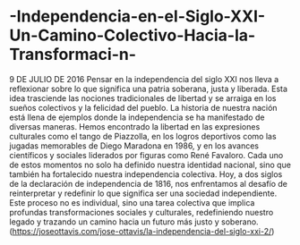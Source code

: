 # -Independencia-en-el-Siglo-XXI-Un-Camino-Colectivo-Hacia-la-Transformaci-n-
9 DE JULIO DE 2016
Pensar en la independencia del siglo XXI nos lleva a reflexionar sobre lo que significa una patria soberana, justa y liberada. Esta idea trasciende las nociones tradicionales de libertad y se arraiga en los sueños colectivos y la felicidad del pueblo. La historia de nuestra nación está llena de ejemplos donde la independencia se ha manifestado de diversas maneras. Hemos encontrado la libertad en las expresiones culturales como el tango de Piazzolla, en los logros deportivos como las jugadas memorables de Diego Maradona en 1986, y en los avances científicos y sociales liderados por figuras como René Favaloro. Cada uno de estos momentos no solo ha definido nuestra identidad nacional, sino que también ha fortalecido nuestra independencia colectiva. Hoy, a dos siglos de la declaración de independencia de 1816, nos enfrentamos al desafío de reinterpretar y redefinir lo que significa ser una sociedad independiente. Este proceso no es individual, sino una tarea colectiva que implica profundas transformaciones sociales y culturales, redefiniendo nuestro legado y trazando un camino hacia un futuro más justo y soberano.
(https://joseottavis.com/jose-ottavis/la-independencia-del-siglo-xxi-2/)
